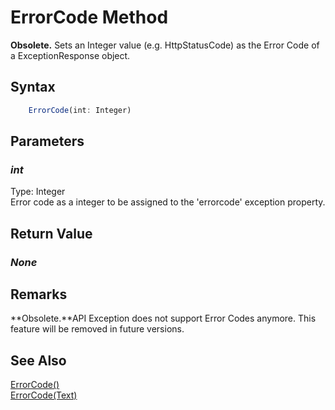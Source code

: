 # ErrorCode Method
**Obsolete.** Sets an Integer value (e.g. HttpStatusCode) as the Error Code of a ExceptionResponse object.

## Syntax
```javascript
	ErrorCode(int: Integer)
```

## Parameters
### *int*
Type: Integer<br/>
Error code as a integer to be assigned to the 'errorcode' exception property.

## Return Value
### *None*

## Remarks
**Obsolete.**API Exception does not support Error Codes anymore. This feature will be removed in future versions.

## See Also
[ErrorCode()](./errorcode1.md)<br />
[ErrorCode(Text)](./errorcode2.md)<br />
